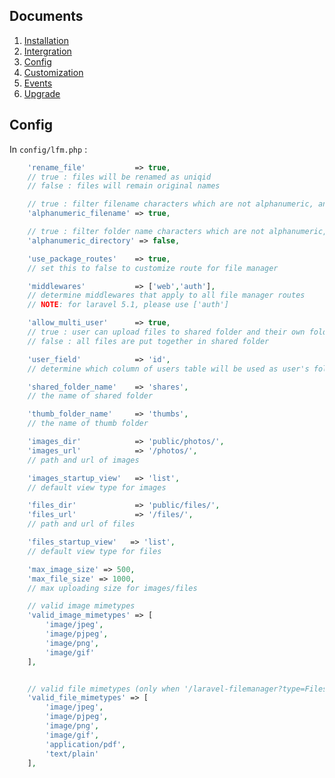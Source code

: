 ## Documents

  1. [Installation](https://github.com/UniSharp/laravel-filemanager/blob/master/docs/installation.md)
  1. [Intergration](https://github.com/UniSharp/laravel-filemanager/blob/master/docs/integration.md)
  1. [Config](https://github.com/UniSharp/laravel-filemanager/blob/master/docs/config.md)
  1. [Customization](https://github.com/UniSharp/laravel-filemanager/blob/master/docs/customization.md)
  1. [Events](https://github.com/UniSharp/laravel-filemanager/blob/master/docs/events.md)
  1. [Upgrade](https://github.com/UniSharp/laravel-filemanager/blob/master/docs/upgrade.md)

## Config
    
In `config/lfm.php` :

```php
    'rename_file'           => true,
    // true : files will be renamed as uniqid
    // false : files will remain original names

    // true : filter filename characters which are not alphanumeric, and replace them with '_'
    'alphanumeric_filename' => true,

    // true : filter folder name characters which are not alphanumeric, and replace them with '_'
    'alphanumeric_directory' => false,

    'use_package_routes'    => true,
    // set this to false to customize route for file manager

    'middlewares'           => ['web','auth'],
    // determine middlewares that apply to all file manager routes
    // NOTE: for laravel 5.1, please use ['auth']

    'allow_multi_user'      => true,
    // true : user can upload files to shared folder and their own folder
    // false : all files are put together in shared folder

    'user_field'            => 'id',
    // determine which column of users table will be used as user's folder name

    'shared_folder_name'    => 'shares',
    // the name of shared folder

    'thumb_folder_name'     => 'thumbs',
    // the name of thumb folder

    'images_dir'            => 'public/photos/',
    'images_url'            => '/photos/',
    // path and url of images

    'images_startup_view'   => 'list',
    // default view type for images

    'files_dir'             => 'public/files/',
    'files_url'             => '/files/',
    // path and url of files

    'files_startup_view'   => 'list',
    // default view type for files

    'max_image_size' => 500,
    'max_file_size' => 1000,
    // max uploading size for images/files

    // valid image mimetypes
    'valid_image_mimetypes' => [
        'image/jpeg',
        'image/pjpeg',
        'image/png',
        'image/gif'
    ],


    // valid file mimetypes (only when '/laravel-filemanager?type=Files')
    'valid_file_mimetypes' => [
        'image/jpeg',
        'image/pjpeg',
        'image/png',
        'image/gif',
        'application/pdf',
        'text/plain'
    ],
```
